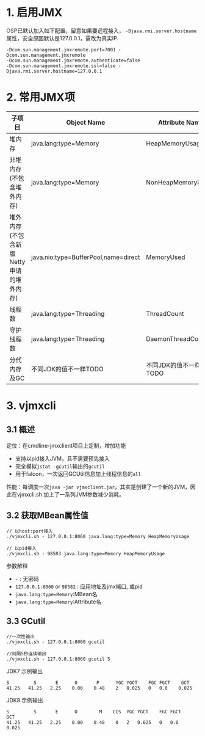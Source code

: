 # 1. 启用JMX

OSP已默认加入如下配置，留意如果要远程接入， `-Djava.rmi.server.hostname`属性，安全原因默认是127.0.0.1，需改为真实IP.

```
-Dcom.sun.management.jmxremote.port=7001 -Dcom.sun.management.jmxremote 
-Dcom.sun.management.jmxremote.authenticate=false 
-Dcom.sun.management.jmxremote.ssl=false -Djava.rmi.server.hostname=127.0.0.1
```


# 2. 常用JMX项

| 子项目 | Object Name | Attribute Name|
| -------- | -------- | -------- |
| 堆内存    |  java.lang:type=Memory | HeapMemoryUsage     |
| 非堆内存(不包含堆外内存)    |  java.lang:type=Memory | NonHeapMemoryUsage     |
| 堆外内存(不包含新版Netty申请的堆外内存)    |  java.nio:type=BufferPool,name=direct |MemoryUsed |
| 线程数    |  java.lang:type=Threading | ThreadCount |
| 守护线程数    |  java.lang:type=Threading | DaemonThreadCount |
| 分代内存及GC  |  不同JDK的值不一样TODO | 不同JDK的值不一样TODO  |


# 3. vjmxcli 

## 3.1 概述

定位：在cmdline-jmxclient项目上定制，增加功能

* 支持以pid接入JVM，且不需要预先接入
* 完全模拟`jstat -gcutil`输出的`gcutil`
* 用于falcon，一次返回GCUtil信息加上线程信息的`all`

性能：每调度一次`java -jar vjmxclient.jar`，其实是创建了一个新的JVM，因此在vjmxcli.sh 加上了一系列JVM参数减少消耗。

## 3.2 获取MBean属性值

```
// 以host:port接入
./vjmxcli.sh - 127.0.0.1:8060 java.lang:type=Memory HeapMemoryUsage

// 以pid接入
./vjmxcli.sh - 98583 java.lang:type=Memory HeapMemoryUsage
```

参数解释

* `-` : 无密码
* `127.0.0.1:8060` or `98582` : 应用地址及jmx端口, 或pid
* `java.lang:type=Memory`:MBean名
* `java.lang:type=Memory`:Attribute名


## 3.3 GCutil

```
//一次性输出
./vjmxcli.sh - 127.0.0.1:8060 gcutil

//间隔5秒连续输出
./vjmxcli.sh - 127.0.0.1:8060 gcutil 5

```
JDK7 示例输出

```
S	      S	      E	     O	     P	   	YGC	YGCT	FGC	FGCT	GCT	
41.25	41.25	2.25	0.00	0.48	2	0.025	0	0.0	   0.025
```

JDK8 示例输出
```
S	      S	      E	     O	      M	   CCS	YGC	YGCT	FGC	FGCT	GCT	
41.25	41.25	2.25	0.00	0.48	0	2	0.025	0	0.0	   0.025
```
